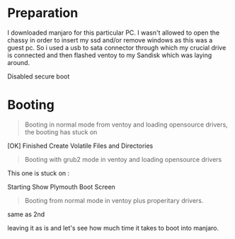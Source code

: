 # Preparation

I downloaded manjaro for this particular PC. I wasn't allowed to open the chassy in order to insert my ssd and/or remove windows as this was a guest pc. So i used a usb to sata connector through which my crucial drive is connected and then flashed ventoy to my Sandisk which was laying around.

Disabled secure boot

# Booting

> Booting in normal mode from ventoy and loading opensource drivers, the booting has stuck on 

[OK] Finished Create Volatile Files and Directories

> Booting with grub2 mode in ventoy and loading opensource drivers

This one is stuck on : 

Starting Show Plymouth Boot Screen

> Booting from normal mode in ventoy plus properitary drivers.

same as 2nd

leaving it as is and let's see how much time it takes to boot into manjaro.


